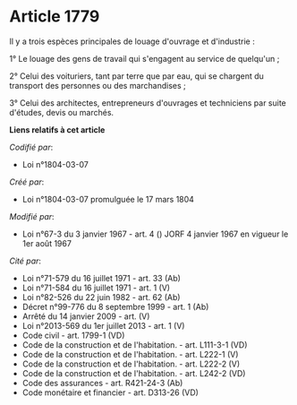 # Article 1779

Il y a trois espèces principales de louage d'ouvrage et d'industrie :

1° Le louage des gens de travail qui s'engagent au service de quelqu'un ;

2° Celui des voituriers, tant par terre que par eau, qui se chargent du transport des personnes ou des marchandises ;

3° Celui des architectes, entrepreneurs d'ouvrages et techniciens par suite d'études, devis ou marchés.

**Liens relatifs à cet article**

_Codifié par_:

  - Loi n°1804-03-07

_Créé par_:

  - Loi n°1804-03-07 promulguée le 17 mars 1804

_Modifié par_:

  - Loi n°67-3 du 3 janvier 1967 - art. 4 () JORF 4 janvier 1967 en vigueur le 1er août 1967

_Cité par_:

  - Loi n°71-579 du 16 juillet 1971 - art. 33 (Ab)
  - Loi n°71-584 du 16 juillet 1971 - art. 1 (V)
  - Loi n°82-526 du 22 juin 1982 - art. 62 (Ab)
  - Décret n°99-776 du 8 septembre 1999 - art. 1 (Ab)
  - Arrêté du 14 janvier 2009 - art. (V)
  - Loi n°2013-569 du 1er juillet 2013 - art. 1 (V)
  - Code civil - art. 1799-1 (VD)
  - Code de la construction et de l'habitation. - art. L111-3-1 (VD)
  - Code de la construction et de l'habitation. - art. L222-1 (V)
  - Code de la construction et de l'habitation. - art. L222-2 (V)
  - Code de la construction et de l'habitation. - art. L242-2 (VD)
  - Code des assurances - art. R421-24-3 (Ab)
  - Code monétaire et financier - art. D313-26 (VD)
